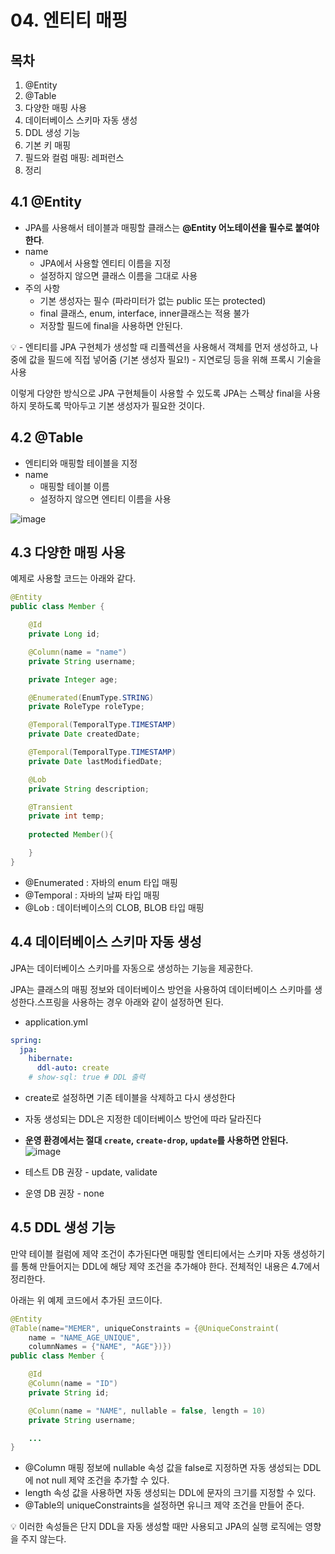# 04. 엔티티 매핑

## 목차

1. @Entity
2. @Table
3. 다양한 매핑 사용
4. 데이터베이스 스키마 자동 생성
5. DDL 생성 기능
6. 기본 키 매핑
7. 필드와 컬럼 매핑: 레퍼런스
8. 정리

## 4.1 @Entity

- JPA를 사용해서 테이블과 매핑할 클래스는 **@Entity 어노테이션을 필수로 붙여야 한다**.
- name
    - JPA에서 사용할 엔티티 이름을 지정
    - 설정하지 않으면 클래스 이름을 그대로 사용
- 주의 사항
    - 기본 생성자는 필수 (파라미터가 없는 public 또는 protected)
    - final 클래스, enum, interface, inner클래스는 적용 불가
    - 저장할 필드에 final을 사용하면 안된다.

<aside>
💡 - 엔티티를 JPA 구현체가 생성할 때 리플렉션을 사용해서 객체를 먼저 생성하고, 나중에 값을 필드에 직접 넣어줌 (기본 생성자 필요!)
- 지연로딩 등을 위해 프록시 기술을 사용

이렇게 다양한 방식으로 JPA 구현체들이 사용할 수 있도록 JPA는 스펙상 final을 사용하지 못하도록 막아두고 기본 생성자가 필요한 것이다.

</aside>

## 4.2 @Table

- 엔티티와 매핑할 테이블을 지정
- name
    - 매핑할 테이블 이름
    - 설정하지 않으면 엔티티 이름을 사용

![image](https://user-images.githubusercontent.com/83508073/235299989-6ef10191-5e5d-4990-9958-e39f5de4215e.png)


## 4.3 다양한 매핑 사용

예제로 사용할 코드는 아래와 같다.

```java
@Entity
public class Member {

    @Id
    private Long id;

    @Column(name = "name")
    private String username;

    private Integer age;

    @Enumerated(EnumType.STRING)
    private RoleType roleType;

    @Temporal(TemporalType.TIMESTAMP)
    private Date createdDate;

    @Temporal(TemporalType.TIMESTAMP)
    private Date lastModifiedDate;

    @Lob
    private String description;

    @Transient
    private int temp;
    
    protected Member(){

    }
}
```

- @Enumerated : 자바의 enum 타입 매핑
- @Temporal : 자바의 날짜 타입 매핑
- @Lob : 데이터베이스의 CLOB, BLOB 타입 매핑

## 4.4 데이터베이스 스키마 자동 생성

JPA는 데이터베이스 스키마를 자동으로 생성하는 기능을 제공한다.

JPA는 클래스의 매핑 정보와 데이터베이스 방언을 사용하여 데이터베이스 스키마를 생성한다.스프링을 사용하는 경우 아래와 같이 설정하면 된다.

- application.yml

```yaml
spring:
  jpa:
    hibernate:
      ddl-auto: create
    # show-sql: true # DDL 출력
```

- create로 설정하면 기존 테이블을 삭제하고 다시 생성한다
- 자동 생성되는 DDL은 지정한 데이터베이스 방언에 따라 달라진다
- **운영 환경에서는 절대 `create`, `create-drop`, `update`를 사용하면 안된다.**
![image](https://user-images.githubusercontent.com/83508073/235300000-750cb70a-ff5c-433f-afea-5856a6fa45d8.png)


- 테스트 DB 권장 - update, validate
- 운영 DB 권장 - none

## 4.5 DDL 생성 기능

만약 테이블 컬럼에 제약 조건이 추가된다면 매핑할 엔티티에서는 스키마 자동 생성하기를 통해 만들어지는 DDL에 해당 제약 조건을 추가해야 한다. 전체적인 내용은 4.7에서 정리한다.

아래는 위 예제 코드에서 추가된 코드이다.

```java
@Entity
@Table(name="MEMER", uniqueConstraints = {@UniqueConstraint(
	name = "NAME_AGE_UNIQUE",
	columnNames = {"NAME", "AGE"})})
public class Member {

	@Id
	@Column(name = "ID")
	private String id;

	@Column(name = "NAME", nullable = false, length = 10)
	private String username;

	...
}
```

- @Column 매핑 정보에 nullable 속성 값을 false로 지정하면 자동 생성되는 DDL에 not null 제약 조건을 추가할 수 있다.
- length 속성 값을 사용하면 자동 생성되는 DDL에 문자의 크기를 지정할 수 있다.
- @Table의 uniqueConstraints을 설정하면 유니크 제약 조건을 만들어 준다.

<aside>
💡 이러한 속성들은 단지 DDL을 자동 생성할 때만 사용되고 JPA의 실행 로직에는 영향을 주지 않는다.

</aside>
